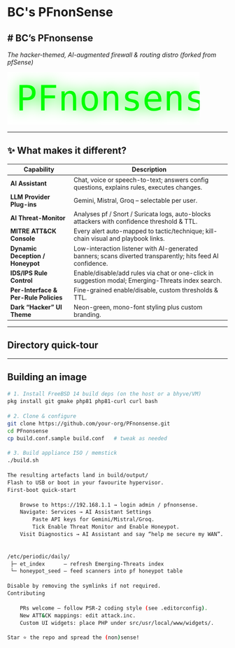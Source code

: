 # BC's PFnonSense

## # BC’s PFnonsense
_The hacker-themed, AI-augmented firewall & routing distro (forked from pfSense)_

![logo](src/usr/local/www/img/bc_logo.svg)

---

## ✨ What makes it different?

| Capability | Description |
|------------|-------------|
| **AI Assistant** | Chat, voice or speech-to-text; answers config questions, explains rules, executes changes. |
| **LLM Provider Plug-ins** | Gemini, Mistral, Groq – selectable per user. |
| **AI Threat-Monitor** | Analyses pf / Snort / Suricata logs, auto-blocks attackers with confidence threshold & TTL. |
| **MITRE ATT&CK Console** | Every alert auto-mapped to tactic/technique; kill-chain visual and playbook links. |
| **Dynamic Deception / Honeypot** | Low-interaction listener with AI-generated banners; scans diverted transparently; hits feed AI confidence. |
| **IDS/IPS Rule Control** | Enable/disable/add rules via chat or one-click in suggestion modal; Emerging-Threats index search. |
| **Per-Interface & Per-Rule Policies** | Fine-grained enable/disable, custom thresholds & TTL. |
| **Dark “Hacker” UI Theme** | Neon-green, mono-font styling plus custom branding. |

---

## Directory quick-tour

---

## Building an image

```sh
# 1. Install FreeBSD 14 build deps (on the host or a bhyve/VM)
pkg install git gmake php81 php81-curl curl bash

# 2. Clone & configure
git clone https://github.com/your-org/PFnonsense.git
cd PFnonsense
cp build.conf.sample build.conf   # tweak as needed

# 3. Build appliance ISO / memstick
./build.sh

The resulting artefacts land in build/output/
Flash to USB or boot in your favourite hypervisor.
First-boot quick-start

    Browse to https://192.168.1.1 → login admin / pfnonsense.
    Navigate: Services → AI Assistant Settings
        Paste API keys for Gemini/Mistral/Groq.
        Tick Enable Threat Monitor and Enable Honeypot.
    Visit Diagnostics → AI Assistant and say “help me secure my WAN”.


/etc/periodic/daily/
 ├─ et_index      – refresh Emerging-Threats index
 └─ honeypot_seed – feed scanners into pf honeypot table

Disable by removing the symlinks if not required.
Contributing

    PRs welcome – follow PSR-2 coding style (see .editorconfig).
    New ATT&CK mappings: edit attack.inc.
    Custom UI widgets: place PHP under src/usr/local/www/widgets/.

Star ⭐ the repo and spread the (non)sense!
